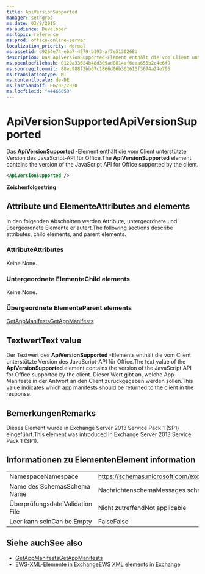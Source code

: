 ```yaml
---
title: ApiVersionSupported
manager: sethgros
ms.date: 03/9/2015
ms.audience: Developer
ms.topic: reference
ms.prod: office-online-server
localization_priority: Normal
ms.assetid: d9264e74-eba7-4279-b193-af7e5130268d
description: Das ApiVersionSupported-Element enthält die vom Client unterstützte Version des JavaScript-API für Office.
ms.openlocfilehash: 0129a33624b48d309ad0814af6eaa655b2c4e6f9
ms.sourcegitcommit: 88ec988f2bb67c1866d06b361615f3674a24e795
ms.translationtype: MT
ms.contentlocale: de-DE
ms.lasthandoff: 06/03/2020
ms.locfileid: "44466059"
---
```

# <a name="apiversionsupported"></a><span data-ttu-id="206f1-103">ApiVersionSupported</span><span class="sxs-lookup"><span data-stu-id="206f1-103">ApiVersionSupported</span></span>

<span data-ttu-id="206f1-104">Das **ApiVersionSupported** -Element enthält die vom Client unterstützte Version des JavaScript-API für Office.</span><span class="sxs-lookup"><span data-stu-id="206f1-104">The **ApiVersionSupported** element contains the version of the JavaScript API for Office supported by the client.</span></span> 
  
```XML
<ApiVersionSupported />
```

 <span data-ttu-id="206f1-105">**Zeichenfolge**</span><span class="sxs-lookup"><span data-stu-id="206f1-105">**string**</span></span>
## <a name="attributes-and-elements"></a><span data-ttu-id="206f1-106">Attribute und Elemente</span><span class="sxs-lookup"><span data-stu-id="206f1-106">Attributes and elements</span></span>

<span data-ttu-id="206f1-107">In den folgenden Abschnitten werden Attribute, untergeordnete und übergeordnete Elemente erläutert.</span><span class="sxs-lookup"><span data-stu-id="206f1-107">The following sections describe attributes, child elements, and parent elements.</span></span>
  
### <a name="attributes"></a><span data-ttu-id="206f1-108">Attribute</span><span class="sxs-lookup"><span data-stu-id="206f1-108">Attributes</span></span>

<span data-ttu-id="206f1-109">Keine.</span><span class="sxs-lookup"><span data-stu-id="206f1-109">None.</span></span>
  
### <a name="child-elements"></a><span data-ttu-id="206f1-110">Untergeordnete Elemente</span><span class="sxs-lookup"><span data-stu-id="206f1-110">Child elements</span></span>

<span data-ttu-id="206f1-111">Keine.</span><span class="sxs-lookup"><span data-stu-id="206f1-111">None.</span></span>
  
### <a name="parent-elements"></a><span data-ttu-id="206f1-112">Übergeordnete Elemente</span><span class="sxs-lookup"><span data-stu-id="206f1-112">Parent elements</span></span>

[<span data-ttu-id="206f1-113">GetAppManifests</span><span class="sxs-lookup"><span data-stu-id="206f1-113">GetAppManifests</span></span>](getappmanifests.md)
  
## <a name="text-value"></a><span data-ttu-id="206f1-114">Textwert</span><span class="sxs-lookup"><span data-stu-id="206f1-114">Text value</span></span>

<span data-ttu-id="206f1-115">Der Textwert des **ApiVersionSupported** -Elements enthält die vom Client unterstützte Version des JavaScript-API für Office.</span><span class="sxs-lookup"><span data-stu-id="206f1-115">The text value of the **ApiVersionSupported** element contains the version of the JavaScript API for Office supported by the client.</span></span> <span data-ttu-id="206f1-116">Dieser Wert gibt an, welche App-Manifeste in der Antwort an den Client zurückgegeben werden sollen.</span><span class="sxs-lookup"><span data-stu-id="206f1-116">This value indicates which app manifests should be returned to the client in the response.</span></span> 
  
## <a name="remarks"></a><span data-ttu-id="206f1-117">Bemerkungen</span><span class="sxs-lookup"><span data-stu-id="206f1-117">Remarks</span></span>

<span data-ttu-id="206f1-118">Dieses Element wurde in Exchange Server 2013 Service Pack 1 (SP1) eingeführt.</span><span class="sxs-lookup"><span data-stu-id="206f1-118">This element was introduced in Exchange Server 2013 Service Pack 1 (SP1).</span></span>
  
## <a name="element-information"></a><span data-ttu-id="206f1-119">Informationen zu Elementen</span><span class="sxs-lookup"><span data-stu-id="206f1-119">Element information</span></span>

|||
|:-----|:-----|
|<span data-ttu-id="206f1-120">Namespace</span><span class="sxs-lookup"><span data-stu-id="206f1-120">Namespace</span></span>  <br/> | https://schemas.microsoft.com/exchange/services/2006/messages  <br/> |
|<span data-ttu-id="206f1-121">Name des Schemas</span><span class="sxs-lookup"><span data-stu-id="206f1-121">Schema Name</span></span>  <br/> |<span data-ttu-id="206f1-122">Nachrichtenschema</span><span class="sxs-lookup"><span data-stu-id="206f1-122">Messages schema</span></span>  <br/> |
|<span data-ttu-id="206f1-123">Überprüfungsdatei</span><span class="sxs-lookup"><span data-stu-id="206f1-123">Validation File</span></span>  <br/> |<span data-ttu-id="206f1-124">Nicht zutreffend</span><span class="sxs-lookup"><span data-stu-id="206f1-124">Not applicable</span></span>  <br/> |
|<span data-ttu-id="206f1-125">Leer kann sein</span><span class="sxs-lookup"><span data-stu-id="206f1-125">Can be Empty</span></span>  <br/> |<span data-ttu-id="206f1-126">False</span><span class="sxs-lookup"><span data-stu-id="206f1-126">False</span></span>  <br/> |
   
## <a name="see-also"></a><span data-ttu-id="206f1-127">Siehe auch</span><span class="sxs-lookup"><span data-stu-id="206f1-127">See also</span></span>

- [<span data-ttu-id="206f1-128">GetAppManifests</span><span class="sxs-lookup"><span data-stu-id="206f1-128">GetAppManifests</span></span>](getappmanifests.md)
- [<span data-ttu-id="206f1-129">EWS-XML-Elemente in Exchange</span><span class="sxs-lookup"><span data-stu-id="206f1-129">EWS XML elements in Exchange</span></span>](ews-xml-elements-in-exchange.md)

